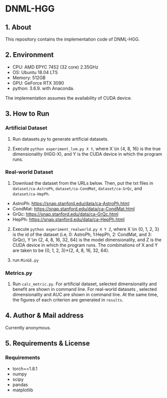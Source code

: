 # DNML-HGG

## 1. About
This repository contains the implementation code of DNML-HGG.

## 2. Environment
- CPU: AMD EPYC 7452 (32 core) 2.35GHz
- OS: Ubuntu 18.04 LTS
- Memory: 512GB
- GPU: GeForce RTX 3090
- python: 3.6.9. with Anaconda.

The implementation assumes the availability of CUDA device.

## 3. How to Run
### Artificial Dataset
1. Run datasets.py to generate artificial datasets.

2. Execute `python experiment_lvm.py X Y`, where X \in {4, 8, 16} is the true dimensionality (HGG-X), and Y is the CUDA device in which the program runs.

### Real-world Dataset

1. Download the dataset from the URLs below. Then, put the txt files in `dataset/ca-AstroPh`, `dataset/ca-CondMat`, `dataset/ca-GrQc`, and `dataset/ca-HepPh`.
- AstroPh: https://snap.stanford.edu/data/ca-AstroPh.html
- CondMat: https://snap.stanford.edu/data/ca-CondMat.html
- GrQc: https://snap.stanford.edu/data/ca-GrQc.html
- HepPh: https://snap.stanford.edu/data/ca-HepPh.html

2. Execute `python experiment_realworld.py X Y Z`, where X \in {0, 1, 2, 3} is the id of the dataset (i.e, 0: AstroPh, 1:HepPh, 2: CondMat, and 3: GrQc), Y \in {2, 4, 8, 16, 32, 64} is the model dimensionality, and Z is the CUDA device in which the program runs. The combinations of X and Y are taken to be {0, 1, 2, 3}×{2, 4, 8, 16, 32, 64}.

3. run `MinGE.py`

### Metrics.py

1. Run `calc_metric.py`. For artificial dataset, selected dimensionality and benefit are shown in command line. For real-world datasets , selected dimensionality and AUC are shown in command line. At the same time, the figures of each criterion are generated in `results`.

## 4. Author & Mail address
Currently anonymous.

## 5. Requirements & License
### Requirements
- torch==1.8.1
- numpy
- scipy
- pandas
- matplotlib

